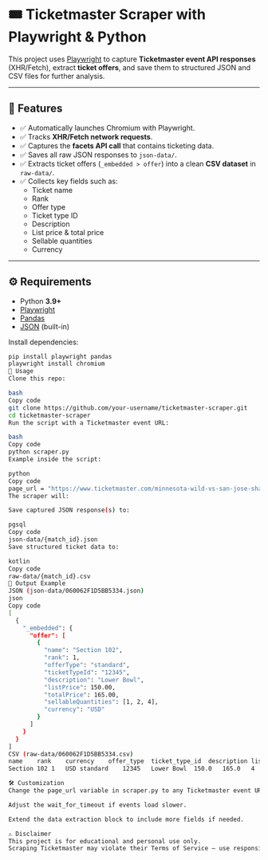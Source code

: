 # 🎟️ Ticketmaster Scraper with Playwright & Python

This project uses [Playwright](https://playwright.dev/python/) to capture **Ticketmaster event API responses** (XHR/Fetch), extract **ticket offers**, and save them to structured JSON and CSV files for further analysis.  

---

## 📌 Features
- ✅ Automatically launches Chromium with Playwright.  
- ✅ Tracks **XHR/Fetch network requests**.  
- ✅ Captures the **facets API call** that contains ticketing data.  
- ✅ Saves all raw JSON responses to `json-data/`.  
- ✅ Extracts ticket offers (`_embedded > offer`) into a clean **CSV dataset** in `raw-data/`.  
- ✅ Collects key fields such as:
  - Ticket name  
  - Rank  
  - Offer type  
  - Ticket type ID  
  - Description  
  - List price & total price  
  - Sellable quantities  
  - Currency  

---

## ⚙️ Requirements
- Python **3.9+**
- [Playwright](https://playwright.dev/python/)
- [Pandas](https://pandas.pydata.org/)
- [JSON](https://docs.python.org/3/library/json.html) (built-in)

Install dependencies:

```bash
pip install playwright pandas
playwright install chromium
🚀 Usage
Clone this repo:

bash
Copy code
git clone https://github.com/your-username/ticketmaster-scraper.git
cd ticketmaster-scraper
Run the script with a Ticketmaster event URL:

bash
Copy code
python scraper.py
Example inside the script:

python
Copy code
page_url = "https://www.ticketmaster.com/minnesota-wild-vs-san-jose-sharks-saint-paul-minnesota-11-11-2025/event/060062F1D5BB5334"
The scraper will:

Save captured JSON response(s) to:

pgsql
Copy code
json-data/{match_id}.json
Save structured ticket data to:

kotlin
Copy code
raw-data/{match_id}.csv
📂 Output Example
JSON (json-data/060062F1D5BB5334.json)
json
Copy code
[
  {
    "_embedded": {
      "offer": [
        {
          "name": "Section 102",
          "rank": 1,
          "offerType": "standard",
          "ticketTypeId": "12345",
          "description": "Lower Bowl",
          "listPrice": 150.00,
          "totalPrice": 165.00,
          "sellableQuantities": [1, 2, 4],
          "currency": "USD"
        }
      ]
    }
  }
]
CSV (raw-data/060062F1D5BB5334.csv)
name	rank	currency	offer_type	ticket_type_id	description	list_price	total_price	selleable_quantities
Section 102	1	USD	standard	12345	Lower Bowl	150.0	165.0	4

🛠️ Customization
Change the page_url variable in scraper.py to any Ticketmaster event URL.

Adjust the wait_for_timeout if events load slower.

Extend the data extraction block to include more fields if needed.

⚠️ Disclaimer
This project is for educational and personal use only.
Scraping Ticketmaster may violate their Terms of Service — use responsibly.
